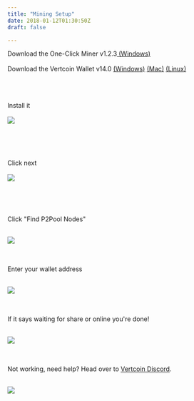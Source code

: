 ```yaml
---
title: "Mining Setup"
date: 2018-01-12T01:30:50Z
draft: false

---
```

<style type="text/css">p img {
      max-width: 440px;
    margin-bottom: 28px;
}


</style>

Download the One-Click Miner v1.2.3<a href="https://github.com/vertcoin-project/One-Click-Miner/releases/download/1.2.3.0/VertcoinOneClickMinerSetup.msi"> (Windows)</a>
<br><br>
Download the Vertcoin Wallet v14.0 <a href="https://github.com/vertcoin-project/vertcoin-core/releases/download/0.14.0/vertcoin-qt-v0.14.0-win64.zip">(Windows)</a> <a href="https://github.com/vertcoin-project/vertcoin-core/releases/download/0.14.0/vertcoin-qt-v0.14.0-macos.dmg">(Mac)</a> <a href="https://github.com/vertcoin-project/vertcoin-core/releases/download/0.14.0/vertcoin-qt-v0.14.0-linux-amd64.zip">(Linux)</a>
<br><br>
<br><br>

Install it
<br><br>
<img src="../images/1click1.png">
<br><br>
<br><br>
Click next
<br><br>
<img src="../images/1click2.png">

<br><br>
Click "Find P2Pool Nodes"
<br><br>


<img src="../images/1click3.png">

<br><br>
Enter your wallet address
<br><br>


<img src="../images/1click4.png">



<br><br>
If it says waiting for share or online you're done!
<br><br>


<img src="../images/1click5.png">


<br><br>
Not working, need help? Head over to <a href="https://discord.gg/vertcoin">Vertcoin Discord</a>.
<br><br>


<img src="../images/miningchannel.jpg">

